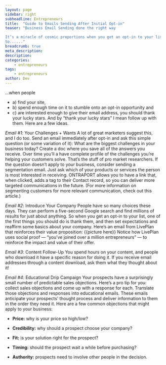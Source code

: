 ```yaml
---
layout: page
sidebar: right
subheadline: Entrepreneurs
title:  "Guide to Emails Sending After Initial Opt-in"
teaser: "Business Email Sending done the right way

It’s a miracle of cosmic proportions when you get an opt-in to your list. There are 931 million websites right now, and that number is only growing.
So......"
breadcrumb: true
meta_description:
description:
categories:
    - entrepreneurs
tags:
    - entrepreneurs
author: Dev
---
```

...when people 

* a) find your site, 
* b) spend enough time on it to stumble onto an opt-in opportunity and 
* c) are interested enough to give their email address, you should thank your lucky stars.
And by “thank your lucky stars” I mean follow up with them. Here are a few ideas.

*Email #1*:  Your Challenges + Wants
A lot of great marketers suggest this, and I do too. Send an email immediately after opt-in and ask this simple question (or some variation of it):
What are the biggest challenges in your business today?
Create a doc where you save all of the answers you receive. Over time you’ll a have complete profile of the challenges you’re helping your customers solve. That’s the stuff of pro market researchers.
If the question doesn’t apply to your business, consider sending a segmentation email. Just ask which of your products or services the person is most interested in receiving. ONTRAPORT allows you to have a link that, when clicked, adds a tag to their Contact record, so you can deliver more targeted communications in the future.
(For more information on segmenting customers for more relevant communication, check out this article.)

*Email #2*:  Introduce Your Company
People have so many choices these days. They can perform a five-second Google search and find millions of results for just about anything. So when you get an opt-in to your list, one of the first things you should do is thank them, and then set expectations and reaffirm some basics about your company. Here’s an email from LivePlan that reinforces their value proposition:
{{picture here}}
Notice how LivePlan uses social proof — “you’ve joined over a million entrepreneurs” — to reinforce the impact and value of their offer.

*Email #3*: Content Follow-Up
You spend hours on your content, and people who download it have a specific reason for doing it.  If you receive email addresses through a content download, ask them what they thought about it!

*Email #4*: Educational Drip Campaign
Your prospects have a surprisingly small number of predictable sales objections. Here’s a pro tip for you: collect sales objections and come up with a response for each. Translate those objections and responses into educational emails. These emails anticipate your prospects’ thought process and deliver information to them in the order they need it.
Here are a few common objections that might apply to your business:

* **Price:** why is your price so high/low?

* **Credibility:** why should a prospect choose your company?

* **Fit:** is your solution right for the prospect?

* **Timing:** should the prospect wait a while before purchasing?

* **Authority:** prospects need to involve other people in the decision.